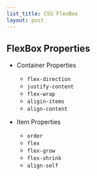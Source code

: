 ```yaml
---
list_title: CSS FlexBox
layout: post
---
```



## FlexBox Properties

* Container Properties

  * `flex-direction`
  * `justify-content`
  * `flex-wrap`
  * `aligin-items`
  * `align-content`

* Item Properties
  * `order`
  * `flex`
  * `flex-grow`
  * `flex-shrink`
  * `align-self`